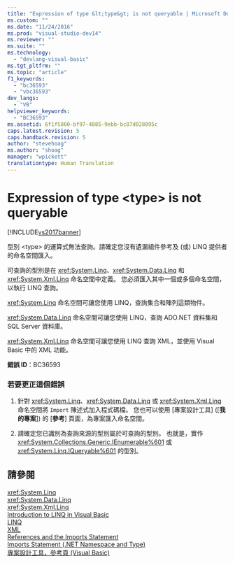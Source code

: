 ```yaml
---
title: "Expression of type &lt;type&gt; is not queryable | Microsoft Docs"
ms.custom: ""
ms.date: "11/24/2016"
ms.prod: "visual-studio-dev14"
ms.reviewer: ""
ms.suite: ""
ms.technology: 
  - "devlang-visual-basic"
ms.tgt_pltfrm: ""
ms.topic: "article"
f1_keywords: 
  - "bc36593"
  - "vbc36593"
dev_langs: 
  - "VB"
helpviewer_keywords: 
  - "BC36593"
ms.assetid: 6f1f5860-bf97-4885-9ebb-bc87d028095c
caps.latest.revision: 5
caps.handback.revision: 5
author: "stevehoag"
ms.author: "shoag"
manager: "wpickett"
translationtype: Human Translation
---
```

# Expression of type &lt;type&gt; is not queryable
[!INCLUDE[vs2017banner](../../../csharp/includes/vs2017banner.md)]

型別 \<type\> 的運算式無法查詢。請確定您沒有遺漏組件參考及 \(或\) LINQ 提供者的命名空間匯入。  
  
 可查詢的型別是在 <xref:System.Linq>、<xref:System.Data.Linq> 和 <xref:System.Xml.Linq> 命名空間中定義。  您必須匯入其中一個或多個命名空間，以執行 LINQ 查詢。  
  
 <xref:System.Linq> 命名空間可讓您使用 LINQ，查詢集合和陣列這類物件。  
  
 <xref:System.Data.Linq> 命名空間可讓您使用 LINQ，查詢 ADO.NET 資料集和 SQL Server 資料庫。  
  
 <xref:System.Xml.Linq> 命名空間可讓您使用 LINQ 查詢 XML，並使用 Visual Basic 中的 XML 功能。  
  
 **錯誤 ID**：BC36593  
  
### 若要更正這個錯誤  
  
1.  針對 <xref:System.Linq>、<xref:System.Data.Linq> 或 <xref:System.Xml.Linq> 命名空間將 `Import` 陳述式加入程式碼檔。  您也可以使用 \[專案設計工具\] \(\[**我的專案**\]\) 的 \[**參考**\] 頁面，為專案匯入命名空間。  
  
2.  請確定您已識別為查詢來源的型別屬於可查詢的型別。  也就是，實作 <xref:System.Collections.Generic.IEnumerable%601> 或 <xref:System.Linq.IQueryable%601> 的型別。  
  
## 請參閱  
 <xref:System.Linq>   
 <xref:System.Data.Linq>   
 <xref:System.Xml.Linq>   
 [Introduction to LINQ in Visual Basic](../../../visual-basic/programming-guide/language-features/linq/introduction-to-linq.md)   
 [LINQ](../../../visual-basic/programming-guide/language-features/linq/index.md)   
 [XML](../../../visual-basic/programming-guide/language-features/xml/index.md)   
 [References and the Imports Statement](../../../visual-basic/programming-guide/program-structure/references-and-the-imports-statement.md)   
 [Imports Statement \(.NET Namespace and Type\)](../../../visual-basic/language-reference/statements/imports-statement-net-namespace-and-type.md)   
 [專案設計工具，參考頁 \(Visual Basic\)](/visual-studio/ide/reference/references-page-project-designer-visual-basic)
